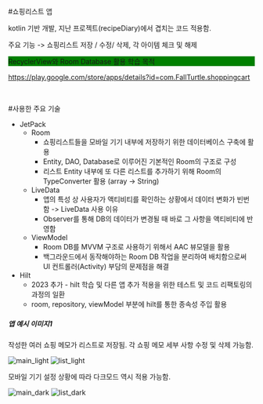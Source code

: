 #쇼핑리스트 앱

<p>kotlin 기반 개발, 지난 프로젝트(recipeDiary)에서 겹치는 코드 적용함.</p>
<p>주요 기능 -> 쇼핑리스트 저장 / 수정/ 삭제, 각 아이템 체크 및 해제</p>
<p style="background-color:green;">RecyclerView와 Room Database 활용 학습 목적</p>

https://play.google.com/store/apps/details?id=com.FallTurtle.shoppingcart

<br>

#사용한 주요 기술

* JetPack
  * Room
    * 쇼핑리스트들을 모바일 기기 내부에 저장하기 위한 데이터베이스 구축에 활용
    * Entity, DAO, Database로 이루어진 기본적인 Room의 구조로 구성
    * 리스트 Entity 내부에 또 다른 리스트를 추가하기 위해 Room의 TypeConverter 활용 (array -> String)
  * LiveData
    * 앱의 특성 상 사용자가 액티비티를 확인하는 상황에서 데이터 변화가 빈번함 -> LiveData 사용 이유
    * Observer를 통해 DB의 데이터가 변경될 때 바로 그 사항을 액티비티에 반영함
  * ViewModel
    * Room DB를 MVVM 구조로 사용하기 위해서 AAC 뷰모델을 활용
    * 백그라운드에서 동작해야하는 Room DB 작업을 분리하여 배치함으로써 UI 컨트롤러(Activity) 부담의 문제점을 해결
* Hilt
  * 2023 추가 - hilt 학습 및 다른 앱 추가 적용을 위한 테스트 및 코드 리팩토링의 과정의 일환
  * room, repository, viewModel 부분에 hilt를 통한 종속성 주입 활용


<h5>앱 예시 이미지1</h5>

<p>작성한 여러 쇼핑 메모가 리스트로 저장됨. 각 쇼핑 메모 세부 사항 수정 및 삭제 가능함.</p>

![main_light](https://user-images.githubusercontent.com/70795841/225316154-3cfe307e-12cc-4ce9-9dd1-f6c0e30d3b5a.jpg)
![list_light](https://user-images.githubusercontent.com/70795841/225316143-0bbc93d7-f3e9-4b1c-9660-b989bc508338.jpg)


<p>모바일 기기 설정 상황에 따라 다크모드 역시 적용 가능함.</p>

![main_dark](https://user-images.githubusercontent.com/70795841/225316147-6c9ca7e3-8365-44ed-b124-b05d5a9f7950.jpg)
![list_dark](https://user-images.githubusercontent.com/70795841/225316134-6784d88d-3409-4a72-a977-2dd6022515f6.jpg)

